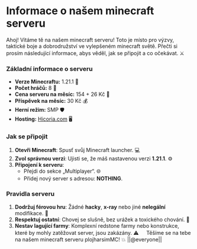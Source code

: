 # **Informace o našem minecraft serveru**
Ahoj! Vítáme tě na našem minecraft serveru! Toto je místo pro výzvy, taktické boje a dobrodružství ve vylepšeném minecraft světě. Přečti si prosím následující informace, abys věděl, jak se připojit a co očekávat. ⚔️
ㅤ
### **Základní informace o serveru**
- **Verze Minecraftu:** 1.21.1 📅
- **Počet hráčů:** 8 👥
- **Cena serveru na měsíc:** 154 + 26 Kč 💸
- **Příspěvek na měsíc:** 30 Kč 💰
- **Herní režim:** SMP 🛡️
- **Hosting:** [Hicoria.com](https://hicoria.com/) 🖥️
ㅤ
### **Jak se připojit**
1. **Otevři Minecraft**: Spusť svůj Minecraft launcher. 💻
2. **Zvol správnou verzi**: Ujisti se, že máš nastavenou verzi **1.21.1**. ⚙️
3. **Připojení k serveru**:
   - Přejdi do sekce „Multiplayer“. 🌐
   - Přidej nový server s adresou: **NOTHING**.
ㅤ
### **Pravidla serveru**
1. **Dodržuj férovou hru**: Žádné **hacky**, **x-ray** nebo jiné **nelegální** modifikace. 🚫
2. **Respektuj ostatní**: Chovej se slušně, bez urážek a toxického chování. 🤝
3. **Nestav lagující farmy**: Komplexní redstone farmy nebo konstrukce, které by mohly zatěžovat server, jsou zakázány. ⚠️
ㅤ
Těšíme se na tebe na našem minecraft serveru plojharsimMC! 💥
||@everyone||
